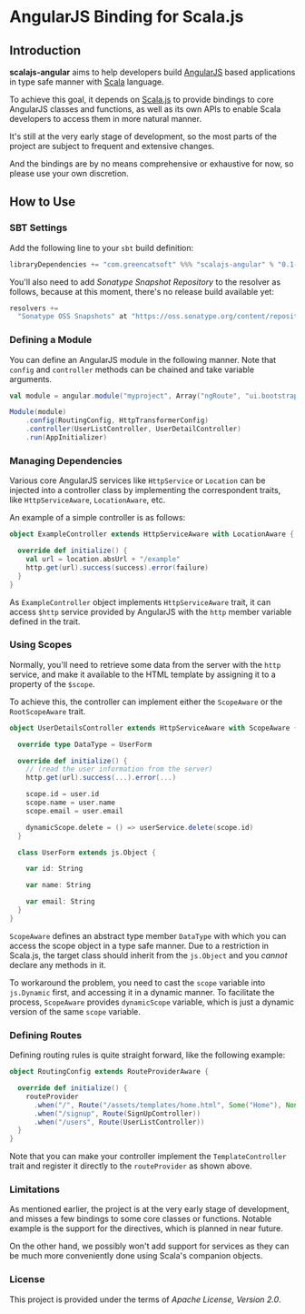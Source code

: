AngularJS Binding for Scala.js
================================

## Introduction

**scalajs-angular** aims to help developers build [AngularJS](http://angularjs.org) based 
applications in type safe manner with [Scala](http://www.scala-lang.org/) language. 

To achieve this goal, it depends on [Scala.js](http://www.scala-js.org/) to provide bindings 
to core AngularJS classes and functions, as well as its own APIs to enable Scala developers 
to access them in more natural manner.

It's still at the very early stage of development, so the most parts of the project are 
subject to frequent and extensive changes.

And the bindings are by no means comprehensive or exhaustive for now, so please use your 
own discretion.

## How to Use

### SBT Settings

Add the following line to your ```sbt``` build definition:

```scala
libraryDependencies += "com.greencatsoft" %%% "scalajs-angular" % "0.1-SNAPSHOT"
```

You'll also need to add _Sonatype Snapshot Repository_ to the resolver as follows, 
because at this moment, there's no release build available yet:

```scala
resolvers += 
  "Sonatype OSS Snapshots" at "https://oss.sonatype.org/content/repositories/snapshots"
```

### Defining a Module

You can define an AngularJS module in the following manner. Note that ```config``` and 
```controller``` methods can be chained and take variable arguments.

```scala
val module = angular.module("myproject", Array("ngRoute", "ui.bootstrap"))

Module(module)
	.config(RoutingConfig, HttpTransformerConfig)
	.controller(UserListController, UserDetailController)
	.run(AppInitializer)
```

### Managing Dependencies

Various core AngularJS services like ```HttpService``` or ```Location``` can be injected 
into a controller class by implementing the correspondent traits, like ```HttpServiceAware```,
```LocationAware```, etc.

An example of a simple controller is as follows:

```scala
object ExampleController extends HttpServiceAware with LocationAware {

  override def initialize() {
    val url = location.absUrl + "/example"
    http.get(url).success(success).error(failure)
  }
}
```

As ```ExampleController``` object implements ```HttpServiceAware``` trait, it can access 
```$http``` service provided by AngularJS with the ```http``` member variable defined in the 
trait.

### Using Scopes

Normally, you'll need to retrieve some data from the server with the ```http``` service, and 
make it available to the HTML template by assigning it to a property of the ```$scope```.

To achieve this, the controller can implement either the ```ScopeAware``` or the ```RootScopeAware```
trait.

```scala
object UserDetailsController extends HttpServiceAware with ScopeAware {

  override type DataType = UserForm

  override def initialize() {
    // (read the user information from the server)
    http.get(url).success(...).error(...)

    scope.id = user.id
    scope.name = user.name
    scope.email = user.email

    dynamicScope.delete = () => userService.delete(scope.id)
  }

  class UserForm extends js.Object {

    var id: String

    var name: String

    var email: String
  }
}
```

``ScopeAware`` defines an abstract type member ```DataType``` with which you can access 
the scope object in a type safe manner. Due to a restriction in Scala.js, the target class 
should inherit from the ```js.Object``` and you _cannot_ declare any methods in it. 

To workaround the problem, you need to cast the ```scope``` variable into ```js.Dynamic``` 
first, and accessing it in a dynamic manner. To facilitate the process, ```ScopeAware``` 
provides ```dynamicScope``` variable, which is just a dynamic version of the same ```scope```
variable.

### Defining Routes

Defining routing rules is quite straight forward, like the following example:

```scala
object RoutingConfig extends RouteProviderAware {

  override def initialize() {
    routeProvider
      .when("/", Route("/assets/templates/home.html", Some("Home"), None))
      .when("/signup", Route(SignUpController))
      .when("/users", Route(UserListController))
  }
}
```

Note that you can make your controller implement the ```TemplateController``` trait and 
register it directly to the ```routeProvider``` as shown above.

### Limitations

As mentioned earlier, the project is at the very early stage of development, and misses 
a few bindings to some core classes or functions. Notable example is the support for the 
directives, which is planned in near future.

On the other hand, we possibly won't add support for services as they can be much more 
conveniently done using Scala's companion objects.

### License

This project is provided under the terms of _Apache License, Version 2.0_. 
